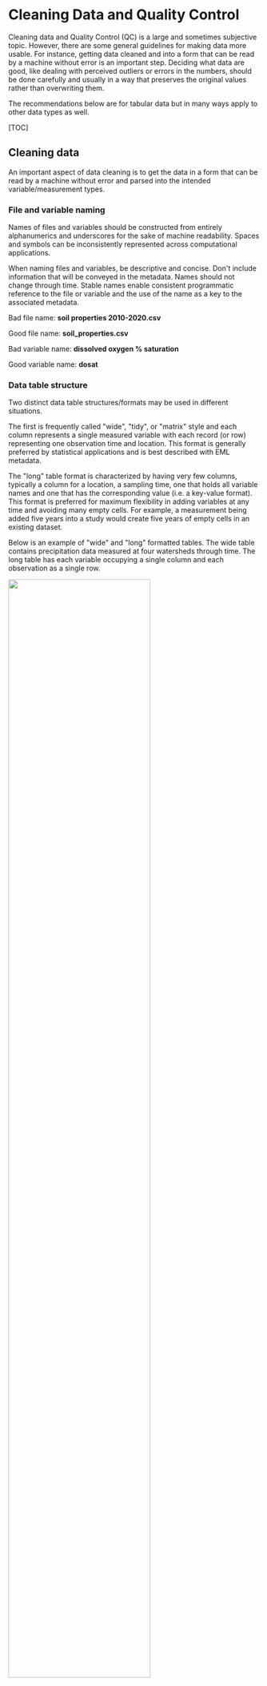 # Cleaning Data and Quality Control

Cleaning data and Quality Control (QC) is a large and sometimes subjective topic. However, there are some general guidelines for making data more usable. For instance, getting data cleaned and into a form that can be read by a machine without error is an important step. Deciding what data are good, like dealing with perceived outliers or errors in the numbers, should be done carefully and usually in a way that preserves the original values rather than overwriting them.

The recommendations below are for tabular data but in many ways apply to other data types as well.

[TOC]

## Cleaning data

An important aspect of data cleaning is to get the data in a form that can be read by a machine without error and parsed into the intended variable/measurement types.

### File and variable naming

Names of files and variables should be constructed from entirely alphanumerics and underscores for the sake of machine readability. Spaces and symbols can be inconsistently represented across computational applications.

When naming files and variables, be descriptive and concise. Don't include information that will be conveyed in the metadata. Names should not change through time. Stable names enable consistent programmatic reference to the file or variable and the use of the name as a key to the associated metadata.

Bad file name: **soil properties 2010-2020.csv**

Good file name: **soil_properties.csv**

Bad variable name: **dissolved oxygen % saturation**

Good variable name: **dosat**

### Data table structure

Two distinct data table structures/formats may be used in different situations. 

The first is frequently called "wide", "tidy", or "matrix" style and each column represents a single measured variable with each record (or row) representing one observation time and location. This format is generally preferred by statistical applications and is best described with EML metadata. 

The "long" table format is characterized by having very few columns, typically a column for a location, a sampling time, one that holds all variable names and one that has the corresponding value (i.e. a key-value format). This format is preferred for maximum flexibility in adding variables at any time and avoiding many empty cells. For example, a measurement being added five years into a study would create five years of empty cells in an existing dataset.

Below is an example of "wide" and "long" formatted tables. The wide table contains precipitation data measured at four watersheds through time. The long table has each variable occupying a single column and each observation as a single row.

<img src="/static/images/human-readable-vs-archive-ready.png" width="75%"> 

New measurement variables can be added as columns or within a single column as key-value pairs, where one column represents the measurement variable and its attributes are listed in adjacent columns (e.g. unit, precision).

### One value per cell

Within a column each cell should contain only one piece of information in a consistent format to enable accurate variable typing (e.g. datetime, numeric), reshaping, subsetting, and other transformations (e.g. joins). The most frequent problems are comments entered into an otherwise numeric column (e.g. to denote a missing value). In that case it is recommended to have the value column and add a comment column where the text comments may be entered.

Another recommendation is to avoid overloading a cell with composite information. Below is an example illustrating the issue of more than one piece of information per cell. In the first table, the **Location_ID** column is a composite of multiple variables. Selecting values from a variable requires parsing. The second table follows the best practice of one piece of information per cell, where the data are easily accessed.

<img src="/static/images/one-value-per-cell.png" width="85%"> 

### Variable types

Consistency within variables facilitates type wise operations allowing similar types of data to be combined and operated on together. Data become much more difficult to understand and use when variable types are mixed (e.g. numeric data mixed with character strings).


#### Dates and times

Using a widely accepted and unambiguous datetime format maximizes the readability across software applications and integration with other data. The EDI Data Repository recommends the [ISO 8601 Standard](https://en.wikipedia.org/wiki/ISO_8601) whenever possible (e.g. YYYY-MM-DD hh:mm:ss). The full list of ISO 8601 permutations recognized by the EDI Data Quality Checker is available [here](https://github.com/EDIorg/ECC/blob/master/practices/dateTimeFormatString/dateTimeFormatString_list.csv). Remember to also specify the time zone and daylight savings observation practices during measurements.


#### Numeric

Numeric types should be consistent within a column (e.g. integer, real). If the measurements have a practical precision, the values within the column should be consistently represented in this precision, (i.e. keep meaningful numbers of decimals).


#### Categorical

Categorical variables are frequently used for grouping data (e.g., experimental manipulation vs. control). Check for consistent representation in terms of spelling, abbreviations, casing, synonyms, etc.


#### Character

Character types should only be used when the other types don't apply. Numeric values should not be character type unless, possibly, the values represent identifiers and should not be used for calculations. In many cases character fields need to be surrounded by double quotes to avoid misinterpretation of commas or apostrophes. A common issue in character data is the incomplete closure of the field with quotes, where a leading or closing quote is absent.


### Missing values

Missing value codes denote when no observation was made. This differs from when data were collected and their quantity is zero. Applying consistent missing value codes within a table greatly simplifies reading into a software application. Although not strictly necessary, empty cells should be filled with a missing value code to prevent software applications from interpreting these values differently, and to enable description within EML metadata. However, every analytical software has its own prefered empty cell code.


### File format

Published data should be in a non-proprietary and non-binary format. Proprietary and binary formats (e.g. MS Excel and Word), and their versions, are much less persistent and widely used than open formats (.csv, .txt). Proprietary binary formats are acceptable if they represent a community standard with open source software able to read them (e.g. several spatial data formats) otherwise the data should be exported to a non-proprietary format for publication.


## Quality Control of measured values

Quality Control (QC) occurs after the data are generated and tests whether they meet requirements for quality outlined by end users, which can vary among different user groups. Therefore, it is important to publish data in a minimally processed form that preserves the originally measured values as much as possible. To do this, while providing valuable insights into potential data issues, it is common to use data flagging or data processing levels. Either way, any alteration of the values and associated rational should be clearly described in the methods section of the data package metadata.


### Checking values

Value checking is implemented as tests designed to address issues likely to be present in the collected data. Some examples:


* **Duplicate records** - Measurement listed twice. Not a replicat measurement.
* **Sequential records** - Some data should be in a sequential order (e.g. dates and times).
* **Range** - Data out of range may indicate a faulty measurement (e.g. relative humidity 0 - 100%).
* **Persistence** - Constant values may indicate a faulty measurements
* **Slope change and steps** - In time series, these may represent instrument drift.
* **Internal consistency** - Data values fall within an established range at a sampling location (e.g. a list of species expected at a site)
* **Paired consistency** - Duplicate observers/instruments produce similar values and trends.

### Data flagging

Data flags are useful in communicating value specific information from quality control results (e.g. a value is below a detection limit or is questionable). Data flags can be added to a table as new columns using the naming convention **&lt;variable>_flag** (e.g. temperature_flag). 

>For consistency, consider making a comprehensive set of codes to be used across all the data created by a project.


### Data processing levels

Data can be processed at progressive levels and published as separate but related data packages. For example, the raw or minimally processed data can be published as a level-0 data package, and a level-1 version, with more processing applied, published as another data package. This process repeats for each new level with [provenance metadata](/templates/resources/provenance-metadata.md) describing the relationships among the levels.

<img src="/static/images/data-processing-levels.png" width="75%"> 

### Quality Control as a process

Data quality improvement is an ongoing process with the recurring steps:

1. **Profile** - Gain a quick overview of data quality in terms of outliers, maximum and minimum values, average, standard deviation, etc. Data should be profiled at the frequency of updates. Automate this as much as possible.
2. **Design** - Rules by which the data must comply and routines that modify the data. Create rules that address actual issues. Generalize the rules as much as possible to be used in other contexts. Set priorities.
3. **Implement** - Translate rules into code and implement in scripted workflows. Capture exceptions to the rules and report to the information manager.
4. **Monitor** - Track data health and report to data users. Data quality should improve. Gather user feedback.

<img src="/static/images/data-quality-management.png" width="25%"> 

[New versions of a data package](/templates/resources/updating-a-data-package.md) are clearly marked with an incrementing version number and should be accompanied by release notes in the metadata to communicate what has changed and why (e.g. implementation of new tests to improve coverage).
